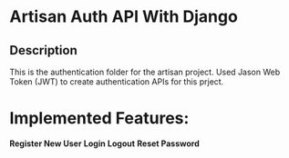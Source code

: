  # Artisan Auth API With Django

 ## Description
 This is the authentication folder for the artisan project.
 Used Jason Web Token (JWT) to create authentication APIs for this prject.
 
# Implemented Features:
**Register New User**
**Login**
**Logout**
**Reset Password**

